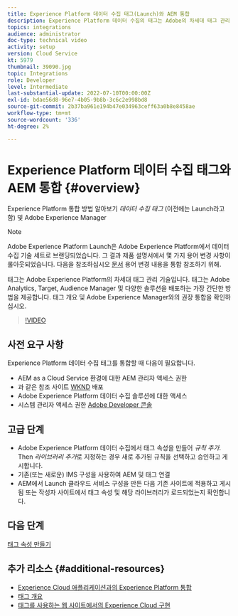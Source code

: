 ```yaml
---
title: Experience Platform 데이터 수집 태그(Launch)와 AEM 통합
description: Experience Platform 데이터 수집의 태그는 Adobe의 차세대 태그 관리 솔루션이며, Adobe Analytics, Target, Audience Manager 및 다양한 솔루션을 배포하는 최고의 방법입니다. 태그(이전의 Launch)에 대한 개요 및 Adobe Experience Manager와의 권장 통합을 확인하십시오.
topics: integrations
audience: administrator
doc-type: technical video
activity: setup
version: Cloud Service
kt: 5979
thumbnail: 39090.jpg
topic: Integrations
role: Developer
level: Intermediate
last-substantial-update: 2022-07-10T00:00:00Z
exl-id: bdae56d8-96e7-4b05-9b8b-3c6c2e998bd8
source-git-commit: 2b37ba961e194b47e034963ceff63a0b8e8458ae
workflow-type: tm+mt
source-wordcount: '336'
ht-degree: 2%

---
```


# Experience Platform 데이터 수집 태그와 AEM 통합 {#overview}

Experience Platform 통합 방법 알아보기 _데이터 수집 태그_ (이전에는 Launch라고 함) 및 Adobe Experience Manager

>[!NOTE]
>
>Adobe Experience Platform Launch은 Adobe Experience Platform에서 데이터 수집 기술 세트로 브랜딩되었습니다. 그 결과 제품 설명서에서 몇 가지 용어 변경 사항이 롤아웃되었습니다. 다음을 참조하십시오 [문서](https://experienceleague.adobe.com/docs/experience-platform/tags/term-updates.html) 용어 변경 내용을 통합 참조하기 위해.


태그는 Adobe Experience Platform의 차세대 태그 관리 기술입니다. 태그는 Adobe Analytics, Target, Audience Manager 및 다양한 솔루션을 배포하는 가장 간단한 방법을 제공합니다. 태그 개요 및 Adobe Experience Manager와의 권장 통합을 확인하십시오.

>[!VIDEO](https://video.tv.adobe.com/v/3417061?quality=12&learn=on)


## 사전 요구 사항

Experience Platform 데이터 수집 태그를 통합할 때 다음이 필요합니다.

+ AEM as a Cloud Service 환경에 대한 AEM 관리자 액세스 권한
+ 과 같은 참조 사이트 [WKND](https://github.com/adobe/aem-guides-wknd) 배포
+ Adobe Experience Platform 데이터 수집 솔루션에 대한 액세스
+ 시스템 관리자 액세스 권한 [Adobe Developer 콘솔](https://developer.adobe.com/developer-console/)


## 고급 단계

+ Adobe Experience Platform 데이터 수집에서 태그 속성을 만들어 _규칙 추가_. Then _라이브러리 추가_&#x200B;로 지정하는 경우 새로 추가된 규칙을 선택하고 승인하고 게시합니다.
+ 기존(또는 새로운) IMS 구성을 사용하여 AEM 및 태그 연결
+ AEM에서 Launch 클라우드 서비스 구성을 만든 다음 기존 사이트에 적용하고 게시됨 또는 작성자 사이트에서 태그 속성 및 해당 라이브러리가 로드되었는지 확인합니다.

## 다음 단계

[태그 속성 만들기](create-tag-property.md)

## 추가 리소스 {#additional-resources}

+ [Experience Cloud 애플리케이션과의 Experience Platform 통합](https://experienceleague.adobe.com/docs/platform-learn/tutorials/intro-to-platform/integrations-with-experience-cloud-applications.html)
+ [태그 개요](https://experienceleague.adobe.com/docs/experience-platform/tags/home.html)
+ [태그를 사용하는 웹 사이트에서의 Experience Cloud 구현](https://experienceleague.adobe.com/docs/platform-learn/implement-in-websites/overview.html)
